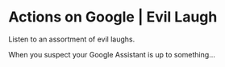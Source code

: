 # Actions on Google | Evil Laugh

Listen to an assortment of evil laughs.

When you suspect your Google Assistant is up to something...

